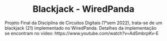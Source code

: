 <h1 align="center">Blackjack - WiredPanda</h1>
Projeto Final da Disciplina de Circuitos Digitais (1°sem 2022), trata-se de um blackjack (21) implementado no WiredPanda. Detalhes da implementação se encontram no vídeo: https://www.youtube.com/watch?v=AdSmbrpKv-E
